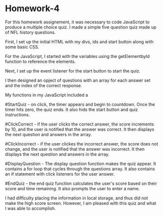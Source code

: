 # Homework-4

For this homework assignement, it was necessary to code JavaScript to produce a multiple choice quiz.  I made a simple five question quiz made up of NFL history questions.

First, I set up the initial HTML with my divs, ids and start button along with some basic CSS.

For the JavaScript, I started with the variables using the getElementbyId function to reference the elements.

Next, I set up the event listener for the start button to start the quiz.

I then designed an opject of questions with an array for each answer set and the index of the correct response.

My functions in my JavaScript included a

#StartQuiz - on click, the timer appears and begin to countdown.  Once the timer hits zero, the quiz ends.  It also hids the start button and quiz instructions.

#ClickCorrect - if the user clicks the correct answer, the score increments by 10, and the user is notified that the answer was correct.  It then displays the next question and answers in the array.

#ClickIncorrect - if the user clickes the incorrect answer, the score does not change, and the user is notified that the answer was incorrect.  It then displays the next question and answers in the array.

#DisplayQuestion - The display question function makes the quiz appear.  It contains a for loop that cycles through the questions array.  It also contains an if statement with click listeners for the user answer.

#EndQuiz - the end quiz function calculates the user's score based on their score and time remaining.  It also prompts the user to enter a name.

I had difficulty placing the information in local storage, and thus did not make the high score screen.  However, I am pleased with this quiz and what I was able to accomplish.

